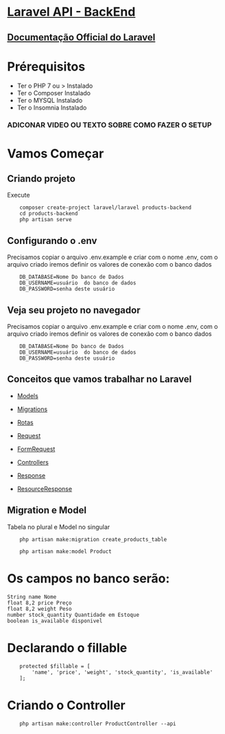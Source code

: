 # [Laravel API - BackEnd](https://tiagomatos.com/lp/curso-laravel-api-vue-js-spa/)

## [Documentação Official do Laravel](https://laravel.com/docs/8.x)


# Prérequisitos
 - Ter o PHP 7 ou > Instalado
 - Ter o Composer Instalado
 - Ter o MYSQL Instalado
 - Ter o Insomnia Instalado

###  ADICONAR VIDEO OU TEXTO SOBRE COMO FAZER O SETUP


# Vamos Começar

## Criando projeto
Execute
```
    composer create-project laravel/laravel products-backend
    cd products-backend
    php artisan serve
```

## Configurando o .env

Precisamos copiar o arquivo  .env.example e criar com o nome .env, com o arquivo criado iremos definir os valores de conexão com o banco dados

```
    DB_DATABASE=Nome Do banco de Dados
    DB_USERNAME=usuário  do banco de dados
    DB_PASSWORD=senha deste usuário    
```


## Veja seu projeto no navegador

Precisamos copiar o arquivo  .env.example e criar com o nome .env, com o arquivo criado iremos definir os valores de conexão com o banco dados

```
    DB_DATABASE=Nome Do banco de Dados
    DB_USERNAME=usuário  do banco de dados
    DB_PASSWORD=senha deste usuário    
```

## Conceitos que vamos trabalhar no Laravel

- [Models](https://laravel.com/docs/8.x/eloquent#generating-model-classes)
- [Migrations](https://laravel.com/docs/8.x/migrations#introduction)

- [Rotas](https://laravel.com/docs/8.x/routing)
- [Request](https://laravel.com/docs/8.x/requests#accessing-the-request)
- [FormRequest](https://laravel.com/docs/8.x/requests#accessing-the-request)
- [Controllers](https://laravel.com/docs/8.x/controllers)
- [Response](https://laravel.com/docs/8.x/requests#accessing-the-request)
- [ResourceResponse](https://laravel.com/docs/8.x/eloquent-resources#introduction)

## Migration e Model
Tabela no plural e Model no singular
```
    php artisan make:migration create_products_table
```
```
    php artisan make:model Product
```

# Os campos no banco serão:
    String name Nome 
    float 8,2 price Preço
    float 8,2 weight Peso
    number stock_quantity Quantidade em Estoque
    boolean is_available disponivel


# Declarando o fillable
```
    protected $fillable = [
        'name', 'price', 'weight', 'stock_quantity', 'is_available'
    ];
```

# Criando o Controller
```
    php artisan make:controller ProductController --api
```